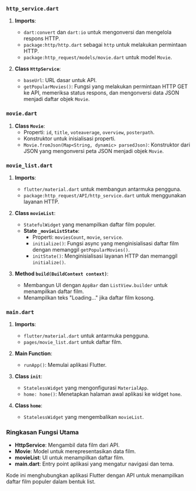 

### `http_service.dart`

1. **Imports**:
   - `dart:convert` dan `dart:io` untuk mengonversi dan mengelola respons HTTP.
   - `package:http/http.dart` sebagai `http` untuk melakukan permintaan HTTP.
   - `package:http_request/models/movie.dart` untuk model `Movie`.

2. **Class `HttpService`**:
   - `baseUrl`: URL dasar untuk API.
   - `getPopularMovies()`: Fungsi yang melakukan permintaan HTTP GET ke API, memeriksa status respons, dan mengonversi data JSON menjadi daftar objek `Movie`.

### `movie.dart`

1. **Class `Movie`**:
   - Properti: `id`, `title`, `voteaverage`, `overview`, `posterpath`.
   - Konstruktor untuk inisialisasi properti.
   - `Movie.fromJson(Map<String, dynamic> parsedJson)`: Konstruktor dari JSON yang mengonversi peta JSON menjadi objek `Movie`.

### `movie_list.dart`

1. **Imports**:
   - `flutter/material.dart` untuk membangun antarmuka pengguna.
   - `package:http_request/API/http_service.dart` untuk menggunakan layanan HTTP.

2. **Class `movieList`**:
   - `StatefulWidget` yang menampilkan daftar film populer.
   - **State `_movieListState`**:
     - Properti: `moviesCount`, `movie`, `service`.
     - `initialize()`: Fungsi async yang menginisialisasi daftar film dengan memanggil `getPopularMovies()`.
     - `initState()`: Menginisialisasi layanan HTTP dan memanggil `initialize()`.

3. **Method `build(BuildContext context)`**:
   - Membangun UI dengan `AppBar` dan `ListView.builder` untuk menampilkan daftar film.
   - Menampilkan teks "Loading..." jika daftar film kosong.

### `main.dart`

1. **Imports**:
   - `flutter/material.dart` untuk antarmuka pengguna.
   - `pages/movie_list.dart` untuk daftar film.

2. **Main Function**:
   - `runApp()`: Memulai aplikasi Flutter.

3. **Class `init`**:
   - `StatelessWidget` yang mengonfigurasi `MaterialApp`.
   - `home: home()`: Menetapkan halaman awal aplikasi ke widget `home`.

4. **Class `home`**:
   - `StatelessWidget` yang mengembalikan `movieList`.

### Ringkasan Fungsi Utama

- **HttpService**: Mengambil data film dari API.
- **Movie**: Model untuk merepresentasikan data film.
- **movieList**: UI untuk menampilkan daftar film.
- **main.dart**: Entry point aplikasi yang mengatur navigasi dan tema.

Kode ini menghubungkan aplikasi Flutter dengan API untuk menampilkan daftar film populer dalam bentuk list.